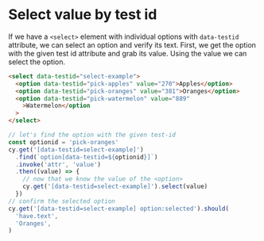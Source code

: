 # Select value by test id

If we have a `<select>` element with individual options with `data-testid` attribute, we can select an option and verify its text. First, we get the option with the given test id attribute and grab its value. Using the value we can select the option.

<!-- fiddle -->

```html
<select data-testid="select-example">
  <option data-testid="pick-apples" value="270">Apples</option>
  <option data-testid="pick-oranges" value="381">Oranges</option>
  <option data-testid="pick-watermelon" value="889"
    >Watermelon</option
  >
</select>
```

```js
// let's find the option with the given test-id
const optionid = 'pick-oranges'
cy.get('[data-testid=select-example]')
  .find(`option[data-testid=${optionid}]`)
  .invoke('attr', 'value')
  .then((value) => {
    // now that we know the value of the <option>
    cy.get('[data-testid=select-example]').select(value)
  })
// confirm the selected option
cy.get('[data-testid=select-example] option:selected').should(
  'have.text',
  'Oranges',
)
```

<!-- fiddle-end -->
